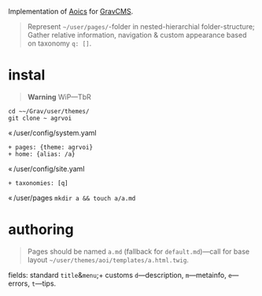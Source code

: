 Implementation of [Aoics](https://github.com/eotun/cs) for [GravCMS](https://github.com/getgrav/grav). 

> Represent `~/user/pages/`-folder in nested-hierarchial folder-structure; Gather relative information, navigation & custom appearance based on taxonomy `q: []`.

# instal

> **Warning**
> WiP—TbR

```
cd ~~/Grav/user/themes/
git clone ~ agrvoi
```

« /user/config/system.yaml
```
+ pages: {theme: agrvoi}
+ home: {alias: /a}
```

« /user/config/site.yaml
```
+ taxonomies: [q]
```

« /user/pages
`mkdir a && touch a/a.md`

# authoring

> Pages should be named `a.md` (fallback for `default.md`)—call for base layout `~/user/themes/aoi/templates/a.html.twig`.

fields: standard `title`&`menu`;+ customs `d`—description, `m`—metainfo, `e`—errors, `t`—tips.